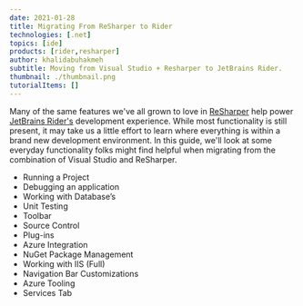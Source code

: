 ```yaml
---
date: 2021-01-28
title: Migrating From ReSharper to Rider
technologies: [.net]
topics: [ide]
products: [rider,resharper]
author: khalidabuhakmeh
subtitle: Moving from Visual Studio + Resharper to JetBrains Rider.
thumbnail: ./thumbnail.png
tutorialItems: [] 
---
```


Many of the same features we've all grown to love in [ReSharper](https://jetbrains.com/resharper) help power [JetBrains Rider's](https://jetbrains.com/rider) development experience. While most functionality is still present, it may take us a little effort to learn where everything is within a brand new development environment. In this guide, we'll look at some everyday functionality folks might find helpful when migrating from the combination of Visual Studio and ReSharper.

- Running a Project
- Debugging an application
- Working with Database’s
- Unit Testing
- Toolbar
- Source Control
- Plug-ins
- Azure Integration
- NuGet Package Management
- Working with IIS (Full)
- Navigation Bar Customizations
- Azure Tooling
- Services Tab